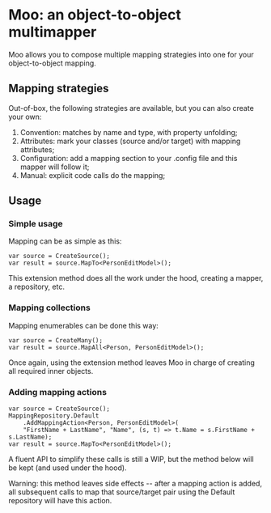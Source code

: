 Moo: an object-to-object multimapper
====================================

Moo allows you to compose multiple mapping strategies into one for your object-to-object mapping.

Mapping strategies
------------------

Out-of-box, the following strategies are available, but you can also create your own:

1. Convention: matches by name and type, with property unfolding;
2. Attributes: mark your classes (source and/or target) with mapping attributes;
3. Configuration: add a mapping section to your .config file and this mapper will follow it;
4. Manual: explicit code calls do the mapping;

Usage
-----

### Simple usage

Mapping can be as simple as this:

    var source = CreateSource();
    var result = source.MapTo<PersonEditModel>();

This extension method does all the work under the hood, creating a mapper, a repository, etc.

### Mapping collections

Mapping enumerables can be done this way:

    var source = CreateMany();
    var result = source.MapAll<Person, PersonEditModel>();

Once again, using the extension method leaves Moo in charge of creating all required inner objects.

### Adding mapping actions

    var source = CreateSource();
    MappingRepository.Default
        .AddMappingAction<Person, PersonEditModel>(
        "FirstName + LastName", "Name", (s, t) => t.Name = s.FirstName + s.LastName);
    var result = source.MapTo<PersonEditModel>();

A fluent API to simplify these calls is still a WIP, but the method below will be kept (and used under the hood).

Warning: this method leaves side effects -- after a mapping action is added, all subsequent calls to map that source/target pair using the Default repository will have this action.

